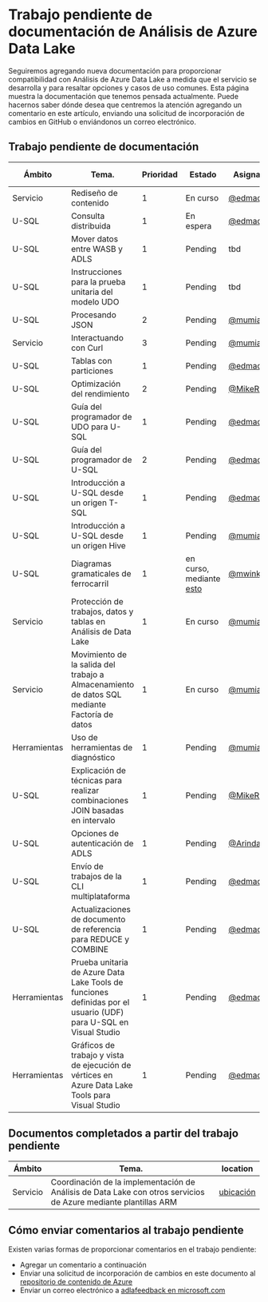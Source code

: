 <properties
   pageTitle="Trabajo pendiente de documentación de Análisis de Azure Data Lake | Microsoft Azure"
   description="Análisis de Data Lake es un servicio de cálculo de macrodatos de Azure que le permite usar datos para impulsar el negocio con los conocimientos adquiridos de los datos en la nube, independientemente de dónde se encuentren y de su tamaño. Análisis de Data Lake lo permite de la forma más sencilla, escalable y económica posible. Esta página es el trabajo pendiente para nuestros esfuerzos de documentación"
   documentationCenter="na"
   services="data-lake-analytics"
   authors="edmacauley"
   manager="paulettm"
   editor="cgronlun"/>

<tags
   ms.service="data-lake-analytics"
   ms.devlang="na"
   ms.topic="article"
   ms.tgt_pltfrm="na"
   ms.workload="big-data"
   ms.date="04/26/2016"
   ms.author="edmaca"/>

# Trabajo pendiente de documentación de Análisis de Azure Data Lake

Seguiremos agregando nueva documentación para proporcionar compatibilidad con Análisis de Azure Data Lake a medida que el servicio se desarrolla y para resaltar opciones y casos de uso comunes. Esta página muestra la documentación que tenemos pensada actualmente. Puede hacernos saber dónde desea que centremos la atención agregando un comentario en este artículo, enviando una solicitud de incorporación de cambios en GitHub o enviándonos un correo electrónico.

## Trabajo pendiente de documentación

Ámbito |Tema. | Prioridad | Estado | Asignado a | Solicitado por 
------------- | ------------- | -------------- | -------------- | --------------- | --------------
Servicio | Rediseño de contenido | 1 | En curso | [@edmacauley](https://github.com/edmacauley) |
U-SQL | Consulta distribuida | 1 | En espera | [@edmacauley](https://github.com/edmacauley) |
U-SQL | Mover datos entre WASB y ADLS | 1 | Pending | tbd | Ye Xing (ml)
U-SQL | Instrucciones para la prueba unitaria del modelo UDO | 1 | Pending | tbd | [@ddobric](https://github.com/ddobric) 
U-SQL | Procesando JSON | 2 | Pending | [@mumian](https://github.com/mumian) | [@mwinkle](https://github.com/mwinkle)
Servicio | Interactuando con Curl | 3 |Pending |[@mumian](https://github.com/mumian)
U-SQL | Tablas con particiones |1 | Pending | [@edmacauley](https://github.com/edmacauley) | 
U-SQL | Optimización del rendimiento | 2 | Pending | [@MikeRys](https://github.com/mikerys) | 
U-SQL | Guía del programador de UDO para U-SQL | 1 | Pending | [@edmacauley](https://github.com/edmacauley) | 
U-SQL | Guía del programador de U-SQL | 2 | Pending | [@edmacauley](https://github.com/edmacauley) | 
U-SQL | Introducción a U-SQL desde un origen T-SQL | 1 | Pending | [@edmacauley](https://github.com/edmacauley) | [@MikeRys](https://github.com/mikerys)
U-SQL | Introducción a U-SQL desde un origen Hive | 1 | Pending | [@mumian](https://github.com/mumian)| [@MikeRys](https://github.com/mikerys)
U-SQL | Diagramas gramaticales de ferrocarril | 1 | en curso, mediante [esto](http://bottlecaps.de/rr/ui) | [@mwinkle](https://github.com/mwinkle) | [@mwinkle](https://github.com/mwinkle)
Servicio | Protección de trabajos, datos y tablas en Análisis de Data Lake |1| En curso | [@mumian](https://github.com/mumian) | [@MikeRys](https://github.com/mikerys)
Servicio | Movimiento de la salida del trabajo a Almacenamiento de datos SQL mediante Factoría de datos |1 | En curso | [@mumian](https://github.com/mumian) | 
Herramientas | Uso de herramientas de diagnóstico | 1 | Pending | [@mumian](https://github.com/mumian) | 
U-SQL | Explicación de técnicas para realizar combinaciones JOIN basadas en intervalo | 1 | Pending | [@MikeRys](https://github.com/mikerys) |[@saveenr](https://github.com/saveenr) 
U-SQL | Opciones de autenticación de ADLS | 1 | Pending | [@ArindamC](https://github.com/mikerys) |[@saveenr](https://github.com/saveenr) 
U-SQL | Envío de trabajos de la CLI multiplataforma | 1 | Pending | [@edmacauley](https://github.com/edmacauley) |[@mwinkle](https://github.com/mwinkle) 
U-SQL | Actualizaciones de documento de referencia para REDUCE y COMBINE | 1 | Pending | [@edmacauley](https://github.com/edmacauley) |[@MikeRys](https://github.com/mikerys)
Herramientas | Prueba unitaria de Azure Data Lake Tools de funciones definidas por el usuario (UDF) para U-SQL en Visual Studio | 1 | Pending | [@edmacauley](https://github.com/edmacauley) |[@xiaoyong](https://github.com/zxzxy1988)
Herramientas | Gráficos de trabajo y vista de ejecución de vértices en Azure Data Lake Tools para Visual Studio | 1 | Pending | [@edmacauley](https://github.com/edmacauley) |[@xiaoyong](https://github.com/zxzxy1988)



## Documentos completados a partir del trabajo pendiente

Ámbito |Tema. | location
------------- | ------------- | -------------- 
Servicio | Coordinación de la implementación de Análisis de Data Lake con otros servicios de Azure mediante plantillas ARM | [ubicación](data-lake-analytics-manage-use-powershell.md)

## Cómo enviar comentarios al trabajo pendiente
Existen varias formas de proporcionar comentarios en el trabajo pendiente:

* Agregar un comentario a continuación
* Enviar una solicitud de incorporación de cambios en este documento al [repositorio de contenido de Azure](https://github.com/Azure/azure-content/blob/master/articles/data-lake-analytics/data-lake-analytics-documentation-backlog.md)
* Enviar un correo electrónico a [adlafeedback en microsoft.com](mailto:adlafeedback@microsoft.com?subject=DocBacklog)

<!---HONumber=AcomDC_0504_2016-->